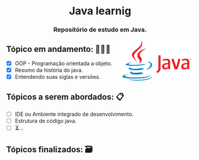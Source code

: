 <div align="center">

# Java learnig
### Repositório de estudo em Java.

</div> 
 
<img src="./logo-java.png" width="200" align="right"/>
 
## Tópico em andamento: 👨🏽‍💻

- [x] OOP - Programação orientada a objeto.
- [x] Resumo da história do java.
- [x] Entendendo suas siglas e versões.

## Tópicos a serem abordados: 📋

- [ ] IDE ou Ambiente integrado de desenvolvimento.
- [ ] Estrutura de código java.
- [ ] ⏳...

## Tópicos finalizados: 🗃 
